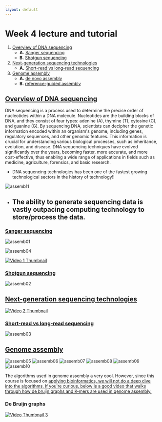 ```yaml
---
layout: default
---
```


# Week 4 lecture and tutorial
1. [Overview of DNA sequencing](#DNAseq)
   - **A.** [Sanger sequencing](#sanger)
   - **B.** [Shotgun sequencing](#shotgun)
2. [Next-generation sequencing technologies](#next_gen)
   - **A.** [Short-read vs long-read sequencing](#versus)
3. [Genome assembly](#assembly)
   - **A.** [de novo assembly](#de_novo)
   - **B.** [reference-guided assembly](#ref)


## <ins>**Overview of DNA sequencing**<ins> <a name="DNAseq"></a>
DNA sequencing is a process used to determine the precise order of nucleotides within a DNA molecule. Nucleotides are the building blocks of DNA, and they consist of four types: adenine (A), thymine (T), cytosine (C), and guanine (G). By sequencing DNA, scientists can decipher the genetic information encoded within an organism's genome, including genes, regulatory sequences, and other genomic features. This information is crucial for understanding various biological processes, such as inheritance, evolution, and disease. DNA sequencing techniques have evolved significantly over the years, becoming faster, more accurate, and more cost-effective, thus enabling a wide range of applications in fields such as medicine, agriculture, forensics, and basic research.

- DNA sequencing technologies has been one of the fastest growing technological sectors in the history of technology!!

![assemb11](/Images/Week04/assemb11.png)

- The ability to generate sequencing data is vastly outpacing computing technology to store/process the data.
   - 

### <ins>**Sanger sequencing**<ins> <a name="sanger"></a>

![assemb01](/Images/Week04/assemb01.png)

![assemb04](/Images/Week04/assemb04.png)

[![Video 1 Thumbnail](https://img.youtube.com/vi/l0JVVPt4vNw/0.jpg)](https://www.youtube.com/watch?v=l0JVVPt4vNw)

### <ins>**Shotgun sequencing**<ins> <a name="shotgun"></a>

![assemb02](/Images/Week04/assemb02.png)

## <ins>**Next-generation sequencing technologies**<ins> <a name="next_gen"></a>

[![Video 2 Thumbnail](https://img.youtube.com/vi/CZeN-IgjYCo/0.jpg)](https://www.youtube.com/watch?v=CZeN-IgjYCo)

### <ins>**Short-read vs long-read sequencing**<ins> <a name="versus"></a>

![assemb03](/Images/Week04/assemb03.png)

## <ins>**Genome assembly**<ins> <a name="assembly"></a>

![assemb05](/Images/Week04/assemb05.png)
![assemb06](/Images/Week04/assemb06.png)
![assemb07](/Images/Week04/assemb07.png)
![assemb08](/Images/Week04/assemb08.png)
![assemb09](/Images/Week04/assemb09.png)
![assemb10](/Images/Week04/assemb10.png)

The algorithms used in genome assembly a very cool. However, since this course is focused on <ins> applying <ins> bioinformatics, we will not do a deep dive into the algorithms. If you're curious, below is a good video that walks through how de bruijn graphs and K-mers are used in genome assembly.

### De Bruijn graphs
[![Video Thumbnail 3](https://img.youtube.com/vi/TNYZZKrjCSk/0.jpg)](https://www.youtube.com/watch?v=TNYZZKrjCSk)

